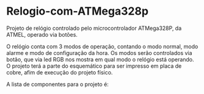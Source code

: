 # Relogio-com-ATMega328p
Projeto de relógio controlado pelo microcontrolador ATMega328P, da ATMEL, operado via botões.

O relógio conta com 3 modos de operação, contando o modo normal, modo alarme e modo de configuração da hora.
Os modos serão controlados via botão, que via led RGB nos mostra em qual modo o relógio está operando.
O projeto terá a parte do esquemático para ser impresso em placa de cobre, afim de execução do projeto físico.

A lista de componentes para o projeto é:
